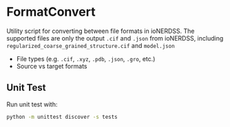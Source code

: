 # FormatConvert
Utility script for converting between file formats in ioNERDSS. The supported files are only the output `.cif`  and `.json` from ioNERDSS, including `regularized_coarse_grained_structure.cif` and `model.json`

* File types (e.g. `.cif`, `.xyz`, `.pdb`, `.json`, `.gro`, etc.)
* Source vs target formats

## Unit Test

Run unit test with:

```bash
python -m unittest discover -s tests
```
